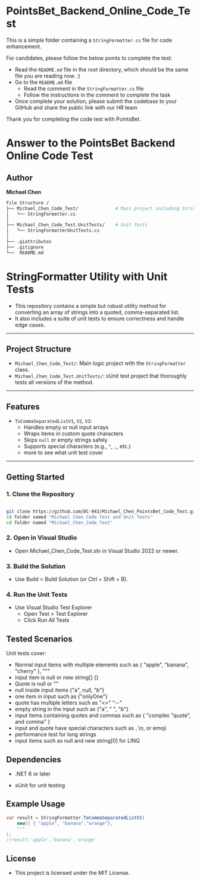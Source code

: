 # PointsBet_Backend_Online_Code_Test
This is a simple folder containing a `StringFormatter.cs` file for code enhancement.

For candidates, please follow the below points to complete the test:
- Read the `README.md` file in the root directory, which should be the same file you are reading now. :)
- Go to the `README.md` file
  - Read the comment in the `StringFormatter.cs` file
  - Follow the instructions in the comment to complete the task
- Once complete your solution, please submit the codebase to your GitHub and share the public link with our HR team

Thank you for completing the code test with PointsBet.

# Answer to the PointsBet Backend Online Code Test 

## Author 
  **Michael Chen**  


```bash
File Structure /
├── Michael_Chen_Code_Test/              # Main project including StringFormatter.cs
│   └── StringFormatter.cs
│
├── Michael_Chen_Code_Test.UnitTests/    # Unit Tests
│   └── StringFormatterUnitTests.cs
│
├── .giattributes                       
├── .gitignore
└──  README.md                             
```

# StringFormatter Utility with Unit Tests

- This repository contains a simple but robust utility method for converting an array of strings into a  quoted, comma-separated list. 
- It also includes a suite of unit tests to ensure correctness and handle edge cases.

---

## Project Structure

- `Michael_Chen_Code_Test/`: Main logic project with the `StringFormatter` class.
- `Michael_Chen_Code_Test.UnitTests/`: xUnit test project that thoroughly tests all versions of the method.

---

## Features

- `ToCommaSeparatedListV1`, `V2`, `V3`:
  - Handles empty or null input arrays
  - Wraps items in custom quote characters
  - Skips `null` or empty strings safely
  - Supports special characters (e.g., `"`, `,`, etc.)
  - more to see what unit test cover

---

##  Getting Started

### 1. Clone the Repository

```bash

git clone https://github.com/DC-943/Michael_Chen_PointsBet_Code_Test.git
cd folder named "Michael Chen Code Test and Unit Tests"
cd folder named "Michael_Chen_Code_Test"

```

### 2. Open in Visual Studio

- Open Michael_Chen_Code_Test.sln in Visual Studio 2022 or newer.

### 3. Build the Solution

- Use Build > Build Solution (or Ctrl + Shift + B).

### 4. Run the Unit Tests

- Use Visual Studio Test Explorer
  - Open Test > Test Explorer
  - Click Run All Tests

## Tested Scenarios
   
  Unit tests cover:

- Normal input items with multiple elements such as { "apple", "banana", "cherry" }, "\""
- input item is null or new string[] {}
- Quote is null or ""
- null inside input items {"a", null, "b"}
- one item in input such as {"onlyOne"}
- quote has multiple letters such as "<>" "--"
- empty string in the input such as {"a", " ", "b"}
- input items containing quotes and commas such as { "complex \"quote\", and comma" }
- input and quote have special characters such as \, \n, or emoji
- performance test for long strings
- input items such as null and new string[0] for LINQ

## Dependencies

- .NET 6 or later

- xUnit for unit testing

## Example Usage 

```csharp
var result = StringFormatter.ToCommaSeparatedListV1(
    new[] { "apple", "banana","orange"},
    "'"
);
//result:'apple','banana','orange' 
```

## License

- This project is licensed under the MIT License.

